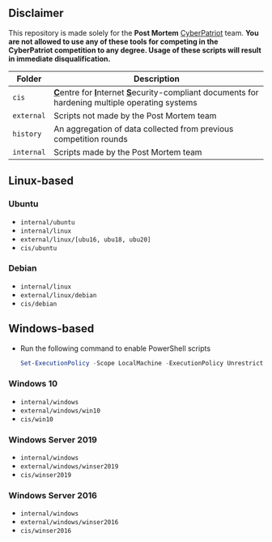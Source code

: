 ## Disclaimer
This repository is made solely for the **Post Mortem** [CyberPatriot](https://www.uscyberpatriot.org/) team. **You are not allowed to use any of these tools for competing in the CyberPatriot competition to any degree. Usage of these scripts will result in immediate disqualification.**

| Folder | Description |
| --- | --- |
| `cis` | <u>**C**</u>entre for <u>**I**</u>nternet <u>**S**</u>ecurity-compliant documents for hardening multiple operating systems |
| `external` | Scripts not made by the Post Mortem team |
| `history` | An aggregation of data collected from previous competition rounds |
| `internal` | Scripts made by the Post Mortem team |

## Linux-based

### Ubuntu
* `internal/ubuntu`
* `internal/linux`
* `external/linux/[ubu16, ubu18, ubu20]`
* `cis/ubuntu`

### Debian
* `internal/linux`
* `external/linux/debian`
* `cis/debian`

## Windows-based
* Run the following command to enable PowerShell scripts
	```powershell
	Set-ExecutionPolicy -Scope LocalMachine -ExecutionPolicy Unrestricted -Force
	```

### Windows 10
* `internal/windows`
* `external/windows/win10`
* `cis/win10`

### Windows Server 2019
* `internal/windows`
* `external/windows/winser2019`
* `cis/winser2019`

### Windows Server 2016
* `internal/windows`
* `external/windows/winser2016`
* `cis/winser2016`